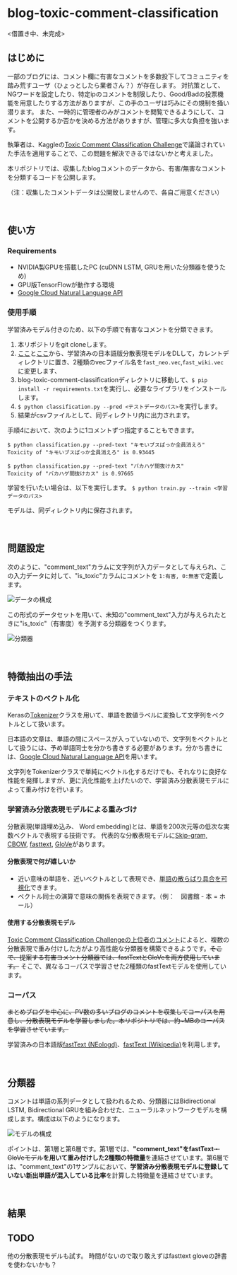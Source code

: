 # blog-toxic-comment-classification

<借置き中、未完成>

## はじめに

一部のブログには、コメント欄に有害なコメントを多数投下してコミュニティを踏み荒すユーザ（ひょっとしたら業者さん？）が存在します。
対抗策として、NGワードを設定したり、特定ipのコメントを制限したり、Good/Badの投票機能を用意したりする方法がありますが、この手のユーザは巧みにその規制を掻い潜ります。
また、一時的に管理者のみがコメントを閲覧できるようにして、コメントを公開するか否かを決める方法がありますが、管理に多大な負担を強います。

執筆者は、Kaggleの[Toxic Comment Classification Challenge](https://www.kaggle.com/c/jigsaw-toxic-comment-classification-challenge)で議論されていた手法を適用することで、この問題を解決できるではないかと考えました。

本リポジトリでは、収集したblogコメントのデータから、有害/無害なコメントを分類するコードを公開します。

（注：収集したコメントデータは公開致しませんので、各自ご用意ください）

<br>

## 使い方
### Requirements

- NVIDIA製GPUを搭載したPC (cuDNN LSTM, GRUを用いた分類器を使うため)
- GPU版TensorFlowが動作する環境 
- [Google Cloud Natural Language API](https://cloud.google.com/natural-language/docs/?hl=ja)

### 使用手順

学習済みモデル付きのため、以下の手順で有害なコメントを分類できます。

1. 本リポジトリをgit cloneします。
2. [ここ](https://drive.google.com/open?id=0ByFQ96A4DgSPUm9wVWRLdm5qbmc)と[ここ](https://www.dropbox.com/s/7digqy9ag3b9xeu/ja.tar.gz?dl=0)から、学習済みの日本語版分散表現モデルをDLして，カレントディレクトリに置き、2種類のvecファイル名を`fast_neo.vec`,`fast_wiki.vec`に変更します、
3. blog-toxic-comment-classificationディレクトリに移動して、`$ pip install -r requirements.txt`を実行し、必要なライブラリをインストールします。
4. `$ python classification.py --pred <テストデータのパス>`を実行します。
5. 結果がcsvファイルとして、同ディレクトリ内に出力されます。

手順4において、次のように1コメントずつ指定することもできます。

```
$ python classification.py --pred-text "キモいブスばっか全員消えろ"
Toxicity of "キモいブスばっか全員消えろ" is 0.93445

$ python classification.py --pred-text "バカハゲ間抜けカス"
Toxicity of "バカハゲ間抜けカス" is 0.97665
```

学習を行いたい場合は、以下を実行します。
```$ python train.py --train <学習データのパス>```

モデルは、同ディレクトリ内に保存されます。

<br>

## 問題設定

次のように、"comment_text"カラムに文字列が入力データとして与えられ、この入力データに対して、"is_toxic"カラムにコメントを
`1:有害, 0:無害`で定義します。 


![データの構成](https://github.com/ababa893/blog-toxic-comment-classification/blob/images/data.png?raw=true)


この形式のデータセットを用いて、未知の"comment_text"入力が与えられたときに"is_toxic"（有害度）を予測する分類器をつくります。


![分類器](https://github.com/ababa893/blog-toxic-comment-classification/blob/images/classifier.png?raw=true)


<br>


## 特徴抽出の手法

### テキストのベクトル化

Kerasの[Tokenizer](https://keras.io/ja/preprocessing/text/)クラスを用いて、単語を数値ラベルに変換して文字列をベクトルとして扱います。

日本語の文章は、単語の間にスペースが入っていないので、文字列をベクトルとして扱うには、予め単語同士を分かち書きする必要があります。分かち書きには、[Google Cloud Natural Language API](https://cloud.google.com/natural-language/docs/?hl=ja)を用います。

文字列をTokenizerクラスで単純にベクトル化するだけでも、それなりに良好な性能を発揮しますが、更に汎化性能を上げたいので、学習済み分散表現モデルによって重み付けを行います。

### 学習済み分散表現モデルによる重みづけ

分散表現(単語埋め込み、 Word embedding)とは、単語を200次元等の低次な実数ベクトルで表現する技術です。
代表的な分散表現モデルに[Skip-gram, CBOW](https://arxiv.org/abs/1411.2738), [fasttext](https://github.com/facebookresearch/fastText), [GloVe](https://nlp.stanford.edu/projects/glove/)があります。
 
#### 分散表現で何が嬉しいか

 - 近い意味の単語を、近いベクトルとして表現でき、[単語の散らばり具合を可視化](https://sites.google.com/site/iwanamidatascience/_/rsrc/1468857206744/vol2/word-embedding/words.5k.thumbnail.png?height=600&width=600)できます。
 - ベクトル同士の演算で意味の関係を表現できます。（例：　図書館 - 本 = ホール）

#### 使用する分散表現モデル

[Toxic Comment Classification Challengeの上位者のコメント](https://www.kaggle.com/c/jigsaw-toxic-comment-classification-challenge/discussion/52644)によると、複数の分散表現で重み付けした方がより高性能な分類器を構築できるようです。~~そこで、提案する有害コメント分類器では、fastTextとGloVeを両方使用しています。~~
そこで、異なるコーパスで学習させた2種類のfastTextモデルを使用しています。

### コーパス

~~まとめブログを中心に、PV数の多いブログのコメントを収集してコーパスを用意し、分散表現モデルを学習しました。本リポジトリでは、約~MBのコーパスを学習させています。~~

学習済みの日本語版[fastText (NEologd)](https://qiita.com/Hironsan/items/8f7d35f0a36e0f99752c#fasttext)、[fastText (Wikipedia)](https://github.com/Kyubyong/wordvectors#pre-trained-models)を利用します。

<br>

## 分類器

コメントは単語の系列データとして扱われるため、分類器にはBidirectional LSTM, Bidirectional GRUを組み合わせた、ニューラルネットワークモデルを構成します。構成は以下のようになります。

![モデルの構成](https://github.com/ababa893/blog-toxic-comment-classification/blob/images/model_only_ftext.png?raw=true)

ポイントは、第1層と第6層です。第1層では、**"comment_text"をfastText**~~・GloVeモデル~~**を用いて重み付けした2種類の特徴量**を連結させています。第6層では、"comment_text"の1サンプルにおいて、**学習済み分散表現モデルに登録していない新出単語が混入している比率**を計算した特徴量を連結させています。

<br>

## 結果

## TODO
他の分散表現モデルも試す。
時間がないので取り敢えずはfasttext gloveの辞書を使わないかも？





